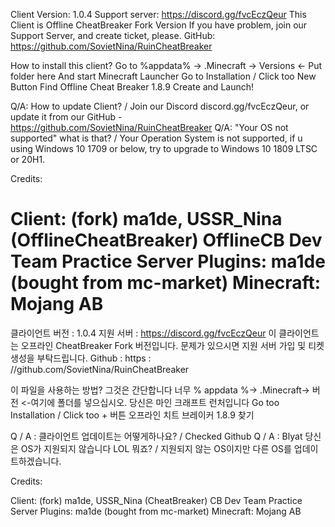 Client Version: 1.0.4
Support server: https://discord.gg/fvcEczQeur
This Client is Offline CheatBreaker Fork Version
If you have problem, join our Support Server, and create ticket, please.
GitHub: https://github.com/SovietNina/RuinCheatBreaker

How to install this client?
Go to %appdata% -> .Minecraft -> Versions <- Put folder here
And start Minecraft Launcher 
Go to Installation / Click too New Button
Find Offline Cheat Breaker 1.8.9
Create and Launch!

Q/A: How to update Client? / Join our Discord discord.gg/fvcEczQeur, or update it from our GitHub - https://github.com/SovietNina/RuinCheatBreaker
Q/A: "Your OS not supported" what is that? / Your Operation System is not supported, if u using Windows 10 1709 or below, try to upgrade to Windows 10 1809 LTSC or 20H1.

Credits:

Client: (fork) ma1de, USSR_Nina (OfflineCheatBreaker) OfflineCB Dev Team
Practice Server Plugins: ma1de (bought from mc-market)
Minecraft: Mojang AB
===============================================================================
클라이언트 버전 : 1.0.4
지원 서버 : https://discord.gg/fvcEczQeur
이 클라이언트는 오프라인 CheatBreaker Fork 버전입니다.
문제가 있으시면 지원 서버 가입 및 티켓 생성을 부탁드립니다.
Github : https : //github.com/SovietNina/RuinCheatBreaker

이 파일을 사용하는 방법?
그것은 간단합니다
너무 % appdata %-> .Minecraft-> 버전 <-여기에 폴더를 넣으십시오.
당신은 마인 크래프트 런처입니다
Go too Installation / Click too + 버튼
오프라인 치트 브레이커 1.8.9 찾기

Q / A : 클라이언트 업데이트는 어떻게하나요? / Checked Github
Q / A : Blyat 당신은 OS가 지원되지 않습니다 LOL 뭐죠? / 지원되지 않는 OS이지만 다른 OS를 업데이트하겠습니다.

Credits:

Client: (fork) ma1de, USSR_Nina (CheatBreaker) CB Dev Team
Practice Server Plugins: ma1de (bought from mc-market)
Minecraft: Mojang AB

